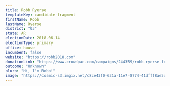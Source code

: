 ```yaml
---
title: Robb Ryerse
templateKey: candidate-fragment
firstName: Robb
lastName: Ryerse
district: "03"
state: AR
electionDate: 2018-06-14
electionType: primary
office: house
incumbent: false
website: "https://robb2018.com"
donationLink: "https://www.crowdpac.com/campaigns/244359/robb-ryerse-for-congress"
outcome: "Unknown"
blurb: "Hi, I'm Robb!"
image: "https://cosmic-s3.imgix.net/c8ce43f0-631a-11e7-8774-41dfff8ae5dc-Robb Ryerse Landing Header-m.jpg"
---
```

